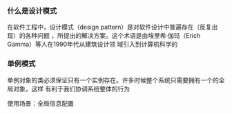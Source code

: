 ### 什么是设计模式

在软件工程中，设计模式（design pattern）是对软件设计中普遍存在（反复出现）的各种问题
，所提出的解决方案。这个术语是由埃里希·伽玛（Erich Gamma）等人在1990年代从建筑设计领
域引入到计算机科学的

### 单例模式

单例对象的类必须保证只有一个实例存在。许多时候整个系统只需要拥有一个的全局对象，这样
有利于我们协调系统整体的行为

使用场景：全局信息配置